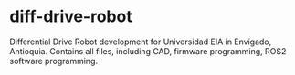 # diff-drive-robot
Differential Drive Robot development for Universidad EIA in Envigado, Antioquia.  Contains all files, including CAD, firmware programming, ROS2 software programming. 

